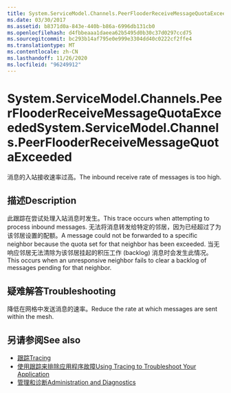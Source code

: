 ```yaml
---
title: System.ServiceModel.Channels.PeerFlooderReceiveMessageQuotaExceeded
ms.date: 03/30/2017
ms.assetid: b8371d0a-843e-440b-b86a-6996db131cb0
ms.openlocfilehash: d4fbbeaaa1daeea62b5495d0b30c37d0297ccd75
ms.sourcegitcommit: bc293b14af795e0e999e3304dd40c0222cf2ffe4
ms.translationtype: MT
ms.contentlocale: zh-CN
ms.lasthandoff: 11/26/2020
ms.locfileid: "96249912"
---
```

# <a name="systemservicemodelchannelspeerflooderreceivemessagequotaexceeded"></a><span data-ttu-id="dbf68-102">System.ServiceModel.Channels.PeerFlooderReceiveMessageQuotaExceeded</span><span class="sxs-lookup"><span data-stu-id="dbf68-102">System.ServiceModel.Channels.PeerFlooderReceiveMessageQuotaExceeded</span></span>

<span data-ttu-id="dbf68-103">消息的入站接收速率过高。</span><span class="sxs-lookup"><span data-stu-id="dbf68-103">The inbound receive rate of messages is too high.</span></span>  
  
## <a name="description"></a><span data-ttu-id="dbf68-104">描述</span><span class="sxs-lookup"><span data-stu-id="dbf68-104">Description</span></span>  

 <span data-ttu-id="dbf68-105">此跟踪在尝试处理入站消息时发生。</span><span class="sxs-lookup"><span data-stu-id="dbf68-105">This trace occurs when attempting to process inbound messages.</span></span> <span data-ttu-id="dbf68-106">无法将消息转发给特定的邻居，因为已经超过了为该邻居设置的配额。</span><span class="sxs-lookup"><span data-stu-id="dbf68-106">A message could not be forwarded to a specific neighbor because the quota set for that neighbor has been exceeded.</span></span> <span data-ttu-id="dbf68-107">当无响应邻居无法清除为该邻居挂起的积压工作 (backlog) 消息时会发生此情况。</span><span class="sxs-lookup"><span data-stu-id="dbf68-107">This occurs when an unresponsive neighbor fails to clear a backlog of messages pending for that neighbor.</span></span>  
  
## <a name="troubleshooting"></a><span data-ttu-id="dbf68-108">疑难解答</span><span class="sxs-lookup"><span data-stu-id="dbf68-108">Troubleshooting</span></span>  

 <span data-ttu-id="dbf68-109">降低在网格中发送消息的速率。</span><span class="sxs-lookup"><span data-stu-id="dbf68-109">Reduce the rate at which messages are sent within the mesh.</span></span>  
  
## <a name="see-also"></a><span data-ttu-id="dbf68-110">另请参阅</span><span class="sxs-lookup"><span data-stu-id="dbf68-110">See also</span></span>

- [<span data-ttu-id="dbf68-111">跟踪</span><span class="sxs-lookup"><span data-stu-id="dbf68-111">Tracing</span></span>](index.md)
- [<span data-ttu-id="dbf68-112">使用跟踪来排除应用程序故障</span><span class="sxs-lookup"><span data-stu-id="dbf68-112">Using Tracing to Troubleshoot Your Application</span></span>](using-tracing-to-troubleshoot-your-application.md)
- [<span data-ttu-id="dbf68-113">管理和诊断</span><span class="sxs-lookup"><span data-stu-id="dbf68-113">Administration and Diagnostics</span></span>](../index.md)
